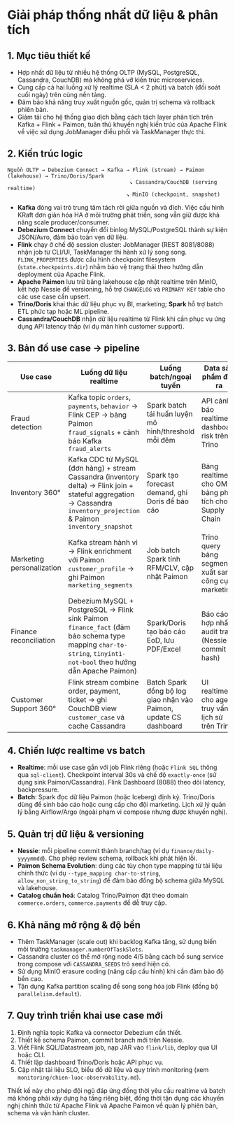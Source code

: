 # Giải pháp thống nhất dữ liệu & phân tích

## 1. Mục tiêu thiết kế
- Hợp nhất dữ liệu từ nhiều hệ thống OLTP (MySQL, PostgreSQL, Cassandra, CouchDB) mà không phá vỡ kiến trúc microservices.
- Cung cấp cả hai luồng xử lý realtime (SLA < 2 phút) và batch (đối soát cuối ngày) trên cùng nền tảng.
- Đảm bảo khả năng truy xuất nguồn gốc, quản trị schema và rollback phiên bản.
- Giảm tải cho hệ thống giao dịch bằng cách tách layer phân tích trên Kafka + Flink + Paimon, tuân thủ khuyến nghị kiến trúc của Apache Flink về việc sử dụng JobManager điều phối và TaskManager thực thi.

## 2. Kiến trúc logic
```
Nguồn OLTP → Debezium Connect → Kafka → Flink (stream) → Paimon (lakehouse) → Trino/Doris/Spark
                                       ↘ Cassandra/CouchDB (serving realtime)
                                      ↘ MinIO (checkpoint, snapshot)
```
- **Kafka** đóng vai trò trung tâm tách rời giữa nguồn và đích. Việc cấu hình KRaft đơn giản hóa HA ở môi trường phát triển, song vẫn giữ được khả năng scale producer/consumer.
- **Debezium Connect** chuyển đổi binlog MySQL/PostgreSQL thành sự kiện JSON/Avro, đảm bảo toàn vẹn dữ liệu.
- **Flink** chạy ở chế độ session cluster: JobManager (REST 8081/8088) nhận job từ CLI/UI, TaskManager thi hành xử lý song song. `FLINK_PROPERTIES` được cấu hình checkpoint filesystem (`state.checkpoints.dir`) nhằm bảo vệ trạng thái theo hướng dẫn deployment của Apache Flink.
- **Apache Paimon** lưu trữ bảng lakehouse cập nhật realtime trên MinIO, kết hợp Nessie để versioning, hỗ trợ `CHANGELOG` và `PRIMARY KEY` table cho các use case cần upsert.
- **Trino/Doris** khai thác dữ liệu phục vụ BI, marketing; **Spark** hỗ trợ batch ETL phức tạp hoặc ML pipeline.
- **Cassandra/CouchDB** nhận dữ liệu realtime từ Flink khi cần phục vụ ứng dụng API latency thấp (ví dụ màn hình customer support).

## 3. Bản đồ use case → pipeline
| Use case | Luồng dữ liệu realtime | Luồng batch/ngoại tuyến | Data sản phẩm đầu ra |
| --- | --- | --- | --- |
| Fraud detection | Kafka topic `orders`, `payments`, `behavior` → Flink CEP → bảng Paimon `fraud_signals` + cảnh báo Kafka `fraud_alerts` | Spark batch tái huấn luyện mô hình/threshold mỗi đêm | API cảnh báo realtime, dashboard risk trên Trino |
| Inventory 360° | Kafka CDC từ MySQL (đơn hàng) + stream Cassandra (inventory delta) → Flink join + stateful aggregation → Cassandra `inventory_projection` & Paimon `inventory_snapshot` | Spark tạo forecast demand, ghi Doris để báo cáo | Bảng realtime cho OMS, bảng phân tích cho Supply Chain |
| Marketing personalization | Kafka stream hành vi → Flink enrichment với Paimon `customer_profile` → ghi Paimon `marketing_segments` | Job batch Spark tính RFM/CLV, cập nhật Paimon | Trino query bảng segment, xuất sang công cụ marketing |
| Finance reconciliation | Debezium MySQL + PostgreSQL → Flink sink Paimon `finance_fact` (đảm bảo schema type mapping `char-to-string`, `tinyint1-not-bool` theo hướng dẫn Apache Paimon) | Spark/Doris tạo báo cáo EoD, lưu PDF/Excel | Báo cáo hợp nhất, audit trail (Nessie commit hash) |
| Customer Support 360° | Flink stream combine order, payment, ticket → ghi CouchDB view `customer_case` và cache Cassandra | Batch Spark đồng bộ log giao nhận vào Paimon, update CS dashboard | UI realtime cho agent, truy vấn lịch sử trên Trino |

## 4. Chiến lược realtime vs batch
- **Realtime**: mỗi use case gắn với job Flink riêng (hoặc `Flink SQL` thông qua `sql-client`). Checkpoint interval 30s và chế độ `exactly-once` (sử dụng sink Paimon/Cassandra). Flink Dashboard (8088) theo dõi latency, backpressure.
- **Batch**: Spark đọc dữ liệu Paimon (hoặc Iceberg) định kỳ. Trino/Doris dùng để sinh báo cáo hoặc cung cấp cho đội marketing. Lịch xử lý quản lý bằng Airflow/Argo (ngoài phạm vi compose nhưng được khuyến nghị).

## 5. Quản trị dữ liệu & versioning
- **Nessie**: mỗi pipeline commit thành branch/tag (ví dụ `finance/daily-yyyymmdd`). Cho phép review schema, rollback khi phát hiện lỗi.
- **Paimon Schema Evolution**: dùng các tùy chọn type mapping từ tài liệu chính thức (ví dụ `--type_mapping char-to-string`, `allow_non_string_to_string`) để đảm bảo đồng bộ schema giữa MySQL và lakehouse.
- **Catalog chuẩn hoá**: Catalog Trino/Paimon đặt theo domain `commerce.orders`, `commerce.payments` để dễ truy cập.

## 6. Khả năng mở rộng & độ bền
- Thêm TaskManager (scale out) khi backlog Kafka tăng, sử dụng biến môi trường `taskmanager.numberOfTaskSlots`.
- Cassandra cluster có thể mở rộng node 4/5 bằng cách bổ sung service trong compose với `CASSANDRA_SEEDS` trỏ seed hiện có.
- Sử dụng MinIO erasure coding (nâng cấp cấu hình) khi cần đảm bảo độ bền cao.
- Tận dụng Kafka partition scaling để song song hóa job Flink (đồng bộ `parallelism.default`).

## 7. Quy trình triển khai use case mới
1. Định nghĩa topic Kafka và connector Debezium cần thiết.
2. Thiết kế schema Paimon, commit branch mới trên Nessie.
3. Viết Flink SQL/Datastream job, nạp JAR vào `flink/lib`, deploy qua UI hoặc CLI.
4. Thiết lập dashboard Trino/Doris hoặc API phục vụ.
5. Cập nhật tài liệu SLO, biểu đồ dữ liệu và quy trình monitoring (xem `monitoring/chien-luoc-observability.md`).

Thiết kế này cho phép đội ngũ đáp ứng đồng thời yêu cầu realtime và batch mà không phải xây dựng hạ tầng riêng biệt, đồng thời tận dụng các khuyến nghị chính thức từ Apache Flink và Apache Paimon về quản lý phiên bản, schema và vận hành cluster.
